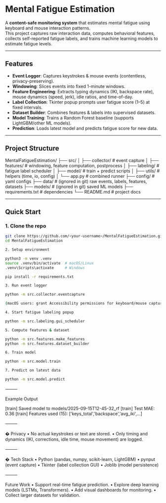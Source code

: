 # Mental Fatigue Estimation

A **content-safe monitoring system** that estimates mental fatigue using keyboard and mouse interaction patterns.  
This project captures raw interaction data, computes behavioral features, collects self-reported fatigue labels, and trains machine learning models to estimate fatigue levels.

---

##  Features
- **Event Logger**: Captures keystrokes & mouse events (contentless, privacy-preserving).  
- **Windowing**: Slices events into fixed 1-minute windows.  
- **Feature Engineering**: Extracts typing dynamics (IKI, backspace rate), mouse dynamics (speed, jerk), idle ratios, and time-of-day.  
- **Label Collection**: Tkinter popup prompts user fatigue score (1–5) at fixed intervals.  
- **Dataset Builder**: Combines features & labels into supervised datasets.  
- **Model Training**: Trains a Random Forest baseline (supports LightGBM/other ML models).  
- **Prediction**: Loads latest model and predicts fatigue score for new data.  

---

##  Project Structure

MentalFatigueEstimation/
├── src/
│   ├── collector/       # event capture
│   ├── features/        # windowing, feature computation, postprocess
│   ├── labeling/        # fatigue label scheduler
│   ├── model/           # train + predict scripts
│   ├── utils/           # helpers (time, io, config)
│   └── app.py           # combined runner
├── config/              # yaml configs
├── data/                # (ignored in git) raw events, labels, features, datasets
├── models/              # (ignored in git) saved ML models
├── requirements.txt     # dependencies
└── README.md            # project docs

---

##  Quick Start

### 1. Clone the repo
```bash
git clone https://github.com/<your-username>/MentalFatigueEstimation.git
cd MentalFatigueEstimation

2. Setup environment

python3 -m venv .venv
source .venv/bin/activate  # macOS/Linux
.venv\Scripts\activate     # Windows

pip install -r requirements.txt

3. Run event logger

python -m src.collector.eventcapture

(macOS users: grant Accessibility permissions for keyboard/mouse capture.)

4. Start fatigue labeling popup

python -m src.labeling.gui_scheduler

5. Compute features & dataset

python -m src.features.make_features
python -m src.features.dataset_builder

6. Train model

python -m src.model.train

7. Predict on latest data

python -m src.model.predict
```

⸻

 Example Output

[train] Saved model to models/2025-09-15T12-45-32_rf
[train] Test MAE: 0.36
[train] Features used (15): ['keys_total','backspace','avg_iki',...]


⸻

� Privacy
	•	No actual keystrokes or text are stored.
	•	Only timing and dynamics (IKI, corrections, idle time, mouse movement) are logged.

⸻

�️ Tech Stack
	•	Python (pandas, numpy, scikit-learn, LightGBM)
	•	pynput (event capture)
	•	Tkinter (label collection GUI)
	•	Joblib (model persistence)

⸻

 Future Work
	•	Support real-time fatigue prediction.
	•	Explore deep learning models (LSTMs, Transformers).
	•	Add visual dashboards for monitoring.
	•	Collect larger datasets for validation.
